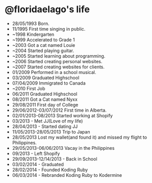 @floridaelago's life
===============

- 28/05/1993 Born.
- 11/1995 First time singing in public.
- ~1998 Kindergarten
- ~1999 Accelerated to Grade 1
- ~2003 Got a cat named Louie
- ~2004 Started playing guitar.
- ~2005 Started learning about programming.
- ~2006 Started creating personal websites.
- ~2007 Started creating websites for clients.
- 01/2009 Performed in a school musical.
- 03/2009 Graduated Highschool
- 07/04/2009 Immigrated to Canada
- ~2010 First Job
- 06/2011 Graduated Highschool
- 08/2011 Got a Cat named Nyxx
- 29/08/2011 First day of College
- 29/06/2012-03/07/2012 First time in Alberta.
- 02/01/2013-08/2013 Started working at Shopify
- 03/2013 - Met JJ(Love of my life)
- 28/04/2013 - Started dating JJ
- 11/05/2013-28/05/2013 Trip to Japan
- 28/05/2013 Lost my wallet(and found it) and missed my flight to Philippines.
- 29/05/2013-06/06/2013 Vacay in the Philippines
- 09/2013 - Left Shopify
- 29/09/2013-12/14/2013 - Back in School
- 03/02/2014 - Graduated
- 28/02/2014 - Founded Koding Ruby
- 06/03/2014 - Rebranded Koding Ruby to Kodermine
